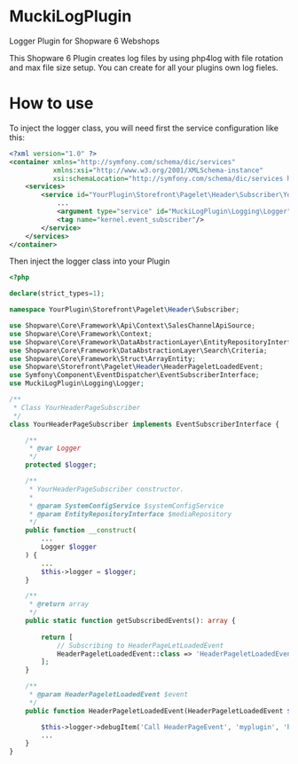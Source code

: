 # MuckiLogPlugin
Logger Plugin for Shopware 6 Webshops

This Shopware 6 Plugin creates log files by using php4log with file rotation and max file size setup. You can create for all your plugins own log fieles.

# How to use
To inject the logger class, you will need first the service configuration like this:

```xml
<?xml version="1.0" ?>
<container xmlns="http://symfony.com/schema/dic/services"
           xmlns:xsi="http://www.w3.org/2001/XMLSchema-instance"
           xsi:schemaLocation="http://symfony.com/schema/dic/services http://symfony.com/schema/dic/services/services-1.0.xsd">
	<services>
		<service id="YourPlugin\Storefront\Pagelet\Header\Subscriber\YourHeaderPageSubscriber">
			...
			<argument type="service" id="MuckiLogPlugin\Logging\Logger"/>
			<tag name="kernel.event_subscriber"/>
		</service>
    </services>
</container>
```

Then inject the logger class into your Plugin

```php
<?php 

declare(strict_types=1);

namespace YourPlugin\Storefront\Pagelet\Header\Subscriber;

use Shopware\Core\Framework\Api\Context\SalesChannelApiSource;
use Shopware\Core\Framework\Context;
use Shopware\Core\Framework\DataAbstractionLayer\EntityRepositoryInterface;
use Shopware\Core\Framework\DataAbstractionLayer\Search\Criteria;
use Shopware\Core\Framework\Struct\ArrayEntity;
use Shopware\Storefront\Pagelet\Header\HeaderPageletLoadedEvent;
use Symfony\Component\EventDispatcher\EventSubscriberInterface;
use MuckiLogPlugin\Logging\Logger;

/**
 * Class YourHeaderPageSubscriber
 */
class YourHeaderPageSubscriber implements EventSubscriberInterface {

    /**
     * @var Logger
     */
    protected $logger;

    /**
     * YourHeaderPageSubscriber constructor.
     *
     * @param SystemConfigService $systemConfigService
     * @param EntityRepositoryInterface $mediaRepository
     */
    public function __construct(
        ...
        Logger $logger
    ) {
        ...
        $this->logger = $logger;
    }

    /**
     * @return array
     */
    public static function getSubscribedEvents(): array {
        
        return [
            // Subscribing to HeaderPageLetLoadedEvent
            HeaderPageletLoadedEvent::class => 'HeaderPageletLoadedEvent',
        ];
    }

    /**
     * @param HeaderPageletLoadedEvent $event
     */
    public function HeaderPageletLoadedEvent(HeaderPageletLoadedEvent $event): void {

        $this->logger->debugItem('Call HeaderPageEvent', 'myplugin', 'header');
        ...
    }
}
```
